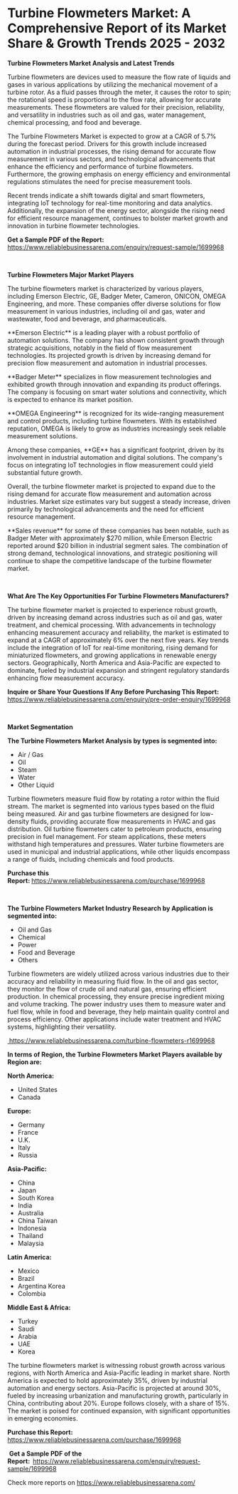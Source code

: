 <p><h1>Turbine Flowmeters Market: A Comprehensive Report of its Market Share & Growth Trends 2025 - 2032</h1></p><p><strong>Turbine Flowmeters Market Analysis and Latest Trends</strong></p>
<p><p>Turbine flowmeters are devices used to measure the flow rate of liquids and gases in various applications by utilizing the mechanical movement of a turbine rotor. As a fluid passes through the meter, it causes the rotor to spin; the rotational speed is proportional to the flow rate, allowing for accurate measurements. These flowmeters are valued for their precision, reliability, and versatility in industries such as oil and gas, water management, chemical processing, and food and beverage.</p><p>The Turbine Flowmeters Market is expected to grow at a CAGR of 5.7% during the forecast period. Drivers for this growth include increased automation in industrial processes, the rising demand for accurate flow measurement in various sectors, and technological advancements that enhance the efficiency and performance of turbine flowmeters. Furthermore, the growing emphasis on energy efficiency and environmental regulations stimulates the need for precise measurement tools. </p><p>Recent trends indicate a shift towards digital and smart flowmeters, integrating IoT technology for real-time monitoring and data analytics. Additionally, the expansion of the energy sector, alongside the rising need for efficient resource management, continues to bolster market growth and innovation in turbine flowmeter technologies.</p></p>
<p><strong>Get a Sample PDF of the Report:&nbsp;</strong> <a href="https://www.reliablebusinessarena.com/enquiry/request-sample/1699968?utm_campaign=1941&utm_medium=2&utm_source=Github&utm_content=ia&utm_term=09012025&utm_id=turbine-flowmeters">https://www.reliablebusinessarena.com/enquiry/request-sample/1699968</a></p>
<p>&nbsp;</p>
<p><strong>Turbine Flowmeters Major Market Players</strong></p>
<p><p>The turbine flowmeters market is characterized by various players, including Emerson Electric, GE, Badger Meter, Cameron, ONICON, OMEGA Engineering, and more. These companies offer diverse solutions for flow measurement in various industries, including oil and gas, water and wastewater, food and beverage, and pharmaceuticals.</p><p>**Emerson Electric** is a leading player with a robust portfolio of automation solutions. The company has shown consistent growth through strategic acquisitions, notably in the field of flow measurement technologies. Its projected growth is driven by increasing demand for precision flow measurement and automation in industrial processes.</p><p>**Badger Meter** specializes in flow measurement technologies and exhibited growth through innovation and expanding its product offerings. The company is focusing on smart water solutions and connectivity, which is expected to enhance its market position.</p><p>**OMEGA Engineering** is recognized for its wide-ranging measurement and control products, including turbine flowmeters. With its established reputation, OMEGA is likely to grow as industries increasingly seek reliable measurement solutions.</p><p>Among these companies, **GE** has a significant footprint, driven by its involvement in industrial automation and digital solutions. The company's focus on integrating IoT technologies in flow measurement could yield substantial future growth.</p><p>Overall, the turbine flowmeter market is projected to expand due to the rising demand for accurate flow measurement and automation across industries. Market size estimates vary but suggest a steady increase, driven primarily by technological advancements and the need for efficient resource management.</p><p>**Sales revenue** for some of these companies has been notable, such as Badger Meter with approximately $270 million, while Emerson Electric reported around $20 billion in industrial segment sales. The combination of strong demand, technological innovations, and strategic positioning will continue to shape the competitive landscape of the turbine flowmeter market.</p></p>
<p>&nbsp;</p>
<p><strong>What Are The Key Opportunities For Turbine Flowmeters Manufacturers?</strong></p>
<p><p>The turbine flowmeter market is projected to experience robust growth, driven by increasing demand across industries such as oil and gas, water treatment, and chemical processing. With advancements in technology enhancing measurement accuracy and reliability, the market is estimated to expand at a CAGR of approximately 6% over the next five years. Key trends include the integration of IoT for real-time monitoring, rising demand for miniaturized flowmeters, and growing applications in renewable energy sectors. Geographically, North America and Asia-Pacific are expected to dominate, fueled by industrial expansion and stringent regulatory standards enhancing flow measurement accuracy.</p></p>
<p><strong>Inquire or Share Your Questions If Any Before Purchasing This Report:</strong> <a href="https://www.reliablebusinessarena.com/enquiry/pre-order-enquiry/1699968?utm_campaign=1941&utm_medium=2&utm_source=Github&utm_content=ia&utm_term=09012025&utm_id=turbine-flowmeters">https://www.reliablebusinessarena.com/enquiry/pre-order-enquiry/1699968</a></p>
<p>&nbsp;</p>
<p><strong>Market Segmentation</strong></p>
<p><strong>The Turbine Flowmeters Market Analysis by types is segmented into:</strong></p>
<p><ul><li>Air / Gas</li><li>Oil</li><li>Steam</li><li>Water</li><li>Other Liquid</li></ul></p>
<p><p>Turbine flowmeters measure fluid flow by rotating a rotor within the fluid stream. The market is segmented into various types based on the fluid being measured. Air and gas turbine flowmeters are designed for low-density fluids, providing accurate flow measurements in HVAC and gas distribution. Oil turbine flowmeters cater to petroleum products, ensuring precision in fuel management. For steam applications, these meters withstand high temperatures and pressures. Water turbine flowmeters are used in municipal and industrial applications, while other liquids encompass a range of fluids, including chemicals and food products.</p></p>
<p><strong>Purchase this Report:&nbsp;</strong><a href="https://www.reliablebusinessarena.com/purchase/1699968?utm_campaign=1941&utm_medium=2&utm_source=Github&utm_content=ia&utm_term=09012025&utm_id=turbine-flowmeters">https://www.reliablebusinessarena.com/purchase/1699968</a></p>
<p>&nbsp;</p>
<p><strong>The Turbine Flowmeters Market Industry Research by Application is segmented into:</strong></p>
<p><ul><li>Oil and Gas</li><li>Chemical</li><li>Power</li><li>Food and Beverage</li><li>Others</li></ul></p>
<p><p>Turbine flowmeters are widely utilized across various industries due to their accuracy and reliability in measuring fluid flow. In the oil and gas sector, they monitor the flow of crude oil and natural gas, ensuring efficient production. In chemical processing, they ensure precise ingredient mixing and volume tracking. The power industry uses them to measure water and fuel flow, while in food and beverage, they help maintain quality control and process efficiency. Other applications include water treatment and HVAC systems, highlighting their versatility.</p></p>
<p><a href="https://www.reliablebusinessarena.com/turbine-flowmeters-r1699968?utm_campaign=1941&utm_medium=2&utm_source=Github&utm_content=ia&utm_term=09012025&utm_id=turbine-flowmeters">&nbsp;https://www.reliablebusinessarena.com/turbine-flowmeters-r1699968</a></p>
<p><strong>In terms of Region, the Turbine Flowmeters Market Players available by Region are:</strong></p>
<p>
    <p> <strong> North America: </strong>
        <ul>
            <li>United States</li>
            <li>Canada</li>
        </ul>
        </p> 
    <p> <strong> Europe: </strong>
        <ul>
            <li>Germany</li>
            <li>France</li>
            <li>U.K.</li>
            <li>Italy</li>
            <li>Russia</li>
        </ul>
        </p> 
    <p> <strong> Asia-Pacific: </strong>
        <ul>
            <li>China</li>
            <li>Japan</li>
            <li>South Korea</li>
            <li>India</li>
            <li>Australia</li>
            <li>China Taiwan</li>
            <li>Indonesia</li>
            <li>Thailand</li>
            <li>Malaysia</li>
        </ul>
        </p> 
    <p> <strong> Latin America: </strong>
        <ul>
            <li>Mexico</li>
            <li>Brazil</li>
            <li>Argentina Korea</li>
            <li>Colombia</li>
        </ul>
        </p> 
    <p> <strong> Middle East & Africa: </strong>
        <ul>
            <li>Turkey</li>
            <li>Saudi</li>
            <li>Arabia</li>
            <li>UAE</li>
            <li>Korea</li>
        </ul>
    </p>
    </p>
<p><p>The turbine flowmeters market is witnessing robust growth across various regions, with North America and Asia-Pacific leading in market share. North America is expected to hold approximately 35%, driven by industrial automation and energy sectors. Asia-Pacific is projected at around 30%, fueled by increasing urbanization and manufacturing growth, particularly in China, contributing about 20%. Europe follows closely, with a share of 15%. The market is poised for continued expansion, with significant opportunities in emerging economies.</p></p>
<p><strong>Purchase this Report: </strong><a href="https://www.reliablebusinessarena.com/purchase/1699968?utm_campaign=1941&utm_medium=2&utm_source=Github&utm_content=ia&utm_term=09012025&utm_id=turbine-flowmeters">https://www.reliablebusinessarena.com/purchase/1699968</a></p>
<p>&nbsp;<strong>Get a Sample PDF of the Report:&nbsp;&nbsp;</strong><a href="https://www.reliablebusinessarena.com/enquiry/request-sample/1699968?utm_campaign=1941&utm_medium=2&utm_source=Github&utm_content=ia&utm_term=09012025&utm_id=turbine-flowmeters">https://www.reliablebusinessarena.com/enquiry/request-sample/1699968</a></p>
<p><strong></strong></p>
<p>Check more reports on <a href="https://www.reliablebusinessarena.com/?utm_campaign=1941&utm_medium=2&utm_source=Github&utm_content=ia&utm_term=09012025&utm_id=turbine-flowmeters">https://www.reliablebusinessarena.com/</a></p>